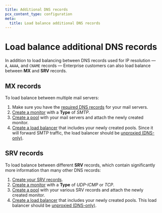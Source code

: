 ```yaml
---
title: Additional DNS records
pcx_content_type: configuration
meta:
  title: Load balance additional DNS records
---
```


# Load balance additional DNS records

In addition to load balancing between DNS records used for IP resolution — `A`, `AAAA`, and `CNAME` records — Enterprise customers can also load balance between **MX** and **SRV** records.

## MX records

To load balance between multiple mail servers:

1.  Make sure you have the [required DNS records](/dns/manage-dns-records/how-to/email-records/#add-mx-records) for your mail servers.
2.  [Create a monitor](/load-balancing/how-to/create-monitor/) with a **Type** of _SMTP_.
3.  [Create a pool](/load-balancing/how-to/create-pool/) with your mail servers and attach the newly created monitor.
4.  [Create a load balancer](/load-balancing/how-to/create-load-balancer/) that includes your newly created pools. Since it will forward SMTP traffic, the load balancer should be [unproxied (DNS-only)](/load-balancing/understand-basics/proxy-modes/#gray-clouded-dns-only-load-balancing).

## SRV records

To load balance between different **SRV** records, which contain significantly more information than many other DNS records:

1.  [Create your SRV records](/dns/manage-dns-records/how-to/create-dns-records/#create-dns-records).
2.  [Create a monitor](/load-balancing/how-to/create-monitor/) with a **Type** of _UDP-ICMP_ or _TCP_.
3.  [Create a pool](/load-balancing/how-to/create-pool/) with your various SRV records and attach the newly created monitor.
4.  [Create a load balancer](/load-balancing/how-to/create-load-balancer/) that includes your newly created pools. This load balancer should be [unproxied (DNS-only)](/load-balancing/understand-basics/proxy-modes/#gray-clouded-dns-only-load-balancing).
